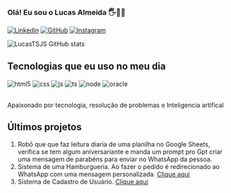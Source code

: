 ### Olá! Eu sou o Lucas Almeida 🖐️👨‍💻

[![Linkedin](https://img.shields.io/badge/LinkedIn-0077B5?style=for-the-badge&logo=linkedin&logoColor=white)](https://www.linkedin.com/in/lucas-almeida-silva-175085234/)
[![GitHub](https://img.shields.io/badge/GitHub-100000?style=for-the-badge&logo=github&logoColor=white)](https://github.com/LucasTSJS)
[![Instagram](https://img.shields.io/badge/Instagram-E4405F?style=for-the-badge&logo=instagram&logoColor=white)](https://www.instagram.com/luks_almeids/)

![LucasTSJS GitHub stats](https://github-readme-stats.vercel.app/api?username=LucasTSJS&show_icons=true&theme=radical)



## Tecnologias que eu uso no meu dia
<div style="diplay:inline_block><br/>
  <img align="center" alt="html5" src="https://img.shields.io/badge/HTML-239120?style=for-the-badge&logo=html5&logoColor=white"/>
  <img align="center" alt="html5" src="https://img.shields.io/badge/HTML5-E34F26?style=for-the-badge&logo=html5&logoColor=white"/>
  <img align="center" alt="css" src="https://img.shields.io/badge/CSS3-1572B6?style=for-the-badge&logo=css3&logoColor=white"/>
  <img align="center" alt="js" src="https://img.shields.io/badge/JavaScript-F7DF1E?style=for-the-badge&logo=javascript&logoColor=black"/>
  <img align="center" alt="ts" src="https://img.shields.io/badge/TypeScript-007ACC?style=for-the-badge&logo=typescript&logoColor=white"/>
  <img align="center" alt="node" src="https://img.shields.io/badge/Node.js-43853D?style=for-the-badge&logo=node.js&logoColor=white"/>
  <img align="center" alt="oracle" src="https://img.shields.io/badge/Oracle-F80000?style=for-the-badge&logo=oracle&logoColor=black"/>
</div><br/>

Apaixonado por tecnologia, resolução de problemas e Inteligencia artifical

## Últimos projetos

1. Robô que que faz leitura diaria de uma planilha no Google Sheets, verifica se tem algum aniversariante e manda um prompt pro Gpt criar uma mensagem de parabéns para enviar no WhatsApp da pessoa.
2. Sistema de uma Hamburgueria. Ao fazer o pedido é redirecionado ao WhatsApp com uma mensagem personalizada. [Clique aqui](https://lucas-burguer.vercel.app/)
3. Sistema de Cadastro de Usuário. [Clique aqui](https://registro-usuario.vercel.app/)
